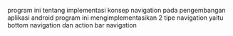 program ini tentang implementasi konsep navigation pada pengembangan aplikasi android
program ini mengimplementasikan 2 tipe navigation yaitu bottom navigation dan action bar navigation